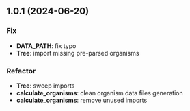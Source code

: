 ## 1.0.1 (2024-06-20)

### Fix

- **DATA_PATH**: fix typo
- **Tree**: import missing pre-parsed organisms

### Refactor

- **Tree**: sweep imports
- **calculate_organisms**: clean organism data files generation
- **calculate_organisms**: remove unused imports
